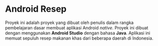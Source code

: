 # Android Resep

Proyek ini adalah proyek yang dibuat oleh penulis dalam rangka pembelajaran dasar membuat aplikasi Android *native*. Proyek ini dibuat dengan menggunakan **Android Studio** dengan bahasa **Java**. Aplikasi ini memuat sepuluh resep makanan khas dari beberapa daerah di Indonesia.
